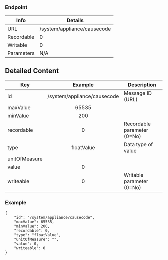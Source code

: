# 



### Endpoint

| Info  | Details |
| ------------- | ------------- |
| URL   | /system/appliance/causecode   |
| Recordable   | 0   |
| Writable   | 0   |
| Parameters  | N/A  |

## Detailed Content

|  Key  | Example | Description |
| ------------- | :------: | ------------------------------ |
|  id | /system/appliance/causecode | Message ID (URL) |
|  maxValue | 65535 |  |
|  minValue | 200 |  |
|  recordable | 0 | Recordable parameter (0=No) |
|  type | floatValue | Data type of value |
|  unitOfMeasure |  |  |
|  value | 0 |  |
|  writeable | 0 | Writable parameter (0=No) |

### Example
```
{
    "id": "/system/appliance/causecode",
    "maxValue": 65535,
    "minValue": 200,
    "recordable": 0,
    "type": "floatValue",
    "unitOfMeasure": "",
    "value": 0,
    "writeable": 0
}
```
